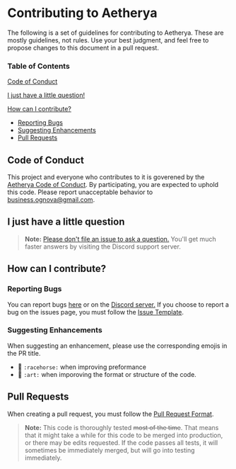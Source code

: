 # Contributing to Aetherya

The following is a set of guidelines for contributing to Aetherya. These are mostly guidelines, not rules. Use your best judgment, and feel free to propose changes to this document in a pull request.

### Table of Contents

[Code of Conduct](#code-of-conduct)

[I just have a little question!](#i-just-have-a-little-question)

[How can I contribute?](#how-can-i-contribute)
  * [Reporting Bugs](#reporting-bugs)
  * [Suggesting Enhancements](#suggesting-enhancements)
  * [Pull Requests](#pull-requests)

## Code of Conduct

This project and everyone who contributes to it is goverened by the [Aetherya Code of Conduct](/.github/CODE_OF_CONDUCT.md). By participating, you are expected to uphold this code. Please report unacceptable behavior to [business.ognova@gmail.com](mailto:business.ognova@gmail.com).

## I just have a little question

> **Note:** [Please don't file an issue to ask a question.](https://discord.gg/qtpgmFe) You'll get much faster answers by visiting the Discord support server.

## How can I contribute?

### Reporting Bugs

You can report bugs [here](https://gitlab.com/TotallyAWeebDev/Aetherya/issues) or on the [Discord server.](https://discord.gg/qtpgmFe) If you choose to report a bug on the issues page, you must follow the [Issue Template](/.github/ISSUE_TEMPLATE.md).

### Suggesting Enhancements

When suggesting an enhancement, please use the corresponding emojis in the PR title.
  * 🐎 `:racehorse:` when improving preformance
  * 🎨 `:art:` when imporoving the format or structure of the code.

## Pull Requests

When creating a pull request, you must follow the [Pull Request Format](/.github/PULL_REQUEST_FORMAT.md).

> **Note:** This code is thoroughly tested ~~most of the time~~. That means that it might take a while for this code to be merged into production, or there may be edits requested. If the code passes all tests, it will sometimes be immediately merged, but will go into testing immediately.
